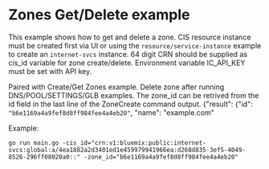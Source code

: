 # Zones Get/Delete example

This example shows how to get and delete a zone. CIS resource instance must be created first via UI or using the `resource/service-instance` example to create an `internet-svcs` instance. 64 digit CRN should be supplied as cis_id variable for zone create/delete. Environment variable IC_API_KEY must be set with API key. 

Paired with Create/Get Zones example. Delete zone after running DNS/POOL/SETTINGS/GLB examples. The zone_id can be retrived from the id field in the last line of the ZoneCreate command output.
{"result": {"id": `"b6e1169a4a9fef8d8ff984fee4a4eb20"`, "name": "example.com"

Example: 

```
go run main.go -cis_id="crn:v1:bluemix:public:internet-svcs:global:a/4ea1882a2d3401ed1e459979941966ea:d268d835-3ef5-4049-8526-296ff08020a0::" -zone_id="b6e1169a4a9fef8d8ff984fee4a4eb20"
```